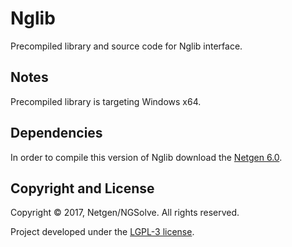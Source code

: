# Nglib
Precompiled library and source code for Nglib interface.

Notes
-----
Precompiled library is targeting Windows x64.

Dependencies
------------
In order to compile this version of Nglib download the [Netgen 6.0](https://ngsolve.org).

Copyright and License
---------------------
Copyright &copy; 2017, Netgen/NGSolve. All rights reserved.

Project developed under the [LGPL-3 license](LICENSE?raw=true).